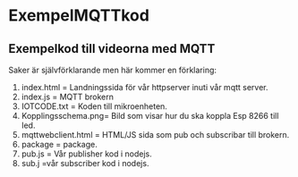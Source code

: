 # ExempelMQTTkod
## Exempelkod till videorna med MQTT

Saker är självförklarande men här kommer en förklaring:
1. index.html = Landningssida för vår httpserver inuti vår mqtt server.
2. index.js = MQTT brokern
3. IOTCODE.txt = Koden till mikroenheten.
4. Kopplingsschema.png= Bild som visar hur du ska koppla Esp 8266 till led.
5. mqttwebclient.html = HTML/JS sida som pub och subscribar till brokern.
6. package = package.
7. pub.js = Vår publisher kod i nodejs.
8. sub.j =vår subscriber kod i nodejs.
